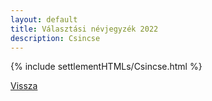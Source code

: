 ```yaml
---
layout: default
title: Választási névjegyzék 2022
description: Csincse
---
```


{% include settlementHTMLs/Csincse.html %}

[Vissza](./)